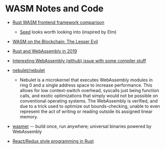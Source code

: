 # WASM Notes and Code

* [Rust WASM frontend framework comparison](https://github.com/flosse/rust-web-framework-comparison/blob/master/README.md#frontend-frameworks-wasm)
    * [Seed](https://github.com/David-OConnor/seed) looks worth looking into (inspired by Elm)

* [WASM on the Blockchain: The Lesser Evil](https://medium.com/polkadot-network/wasm-on-the-blockchain-the-lesser-evil-da8d7c6ef6bd)

* [Rust and WebAssembly in 2019](http://fitzgeraldnick.com/2018/12/14/rust-and-webassembly-in-2019.html)

* [Interesting WebAssembly (github) issue with some compiler stuff](https://github.com/WebAssembly/design/issues/796)

* [nebulet/nebulet](https://github.com/nebulet/nebulet?files=1)
    * Nebulet is a microkernel that executes WebAssembly modules in ring 0 and a single address space to increase performance. This allows for low context-switch overhead, syscalls just being function calls, and exotic optimizations that simply would not be possible on conventional operating systems. The WebAssembly is verified, and due to a trick used to optimize out bounds-checking, unable to even represent the act of writing or reading outside its assigned linear memory.

* [wasmer](https://wasmer.io/) -- build once, run anywhere; universal binaries powered by WebAssembly

* [React/Redux style programming in Rust](https://github.com/richardanaya/virtual-dom-rs-counter/blob/master/README.md)